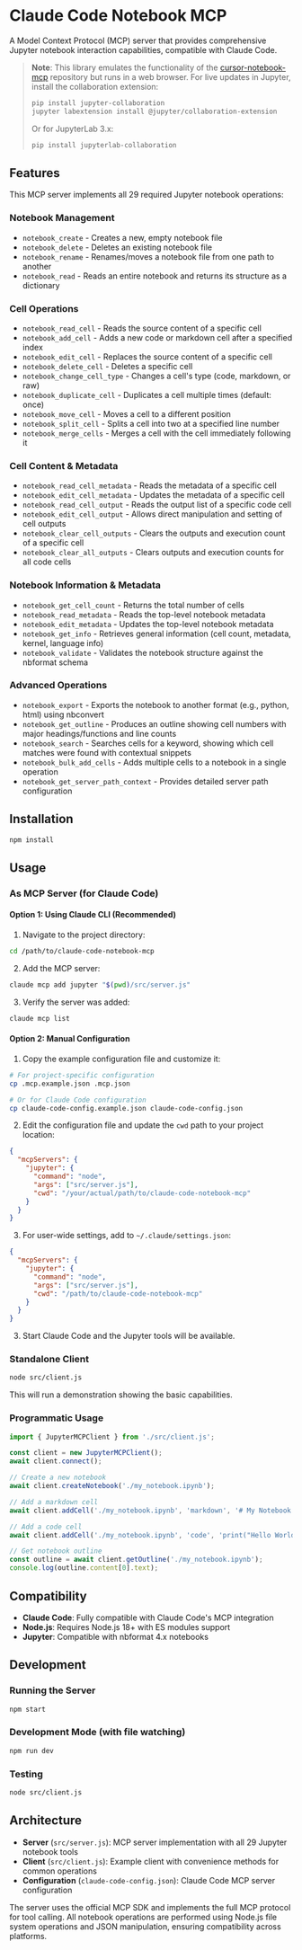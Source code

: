 # Claude Code Notebook MCP

A Model Context Protocol (MCP) server that provides comprehensive Jupyter notebook interaction capabilities, compatible with Claude Code.

> **Note**: This library emulates the functionality of the [cursor-notebook-mcp](https://github.com/jbeno/cursor-notebook-mcp) repository but runs in a web browser. For live updates in Jupyter, install the collaboration extension:
> 
> ```bash
> pip install jupyter-collaboration
> jupyter labextension install @jupyter/collaboration-extension
> ```
> 
> Or for JupyterLab 3.x:
> ```bash
> pip install jupyterlab-collaboration
> ```

## Features

This MCP server implements all 29 required Jupyter notebook operations:

### Notebook Management
- `notebook_create` - Creates a new, empty notebook file
- `notebook_delete` - Deletes an existing notebook file  
- `notebook_rename` - Renames/moves a notebook file from one path to another
- `notebook_read` - Reads an entire notebook and returns its structure as a dictionary

### Cell Operations
- `notebook_read_cell` - Reads the source content of a specific cell
- `notebook_add_cell` - Adds a new code or markdown cell after a specified index
- `notebook_edit_cell` - Replaces the source content of a specific cell
- `notebook_delete_cell` - Deletes a specific cell
- `notebook_change_cell_type` - Changes a cell's type (code, markdown, or raw)
- `notebook_duplicate_cell` - Duplicates a cell multiple times (default: once)
- `notebook_move_cell` - Moves a cell to a different position
- `notebook_split_cell` - Splits a cell into two at a specified line number
- `notebook_merge_cells` - Merges a cell with the cell immediately following it

### Cell Content & Metadata
- `notebook_read_cell_metadata` - Reads the metadata of a specific cell
- `notebook_edit_cell_metadata` - Updates the metadata of a specific cell
- `notebook_read_cell_output` - Reads the output list of a specific code cell
- `notebook_edit_cell_output` - Allows direct manipulation and setting of cell outputs
- `notebook_clear_cell_outputs` - Clears the outputs and execution count of a specific cell
- `notebook_clear_all_outputs` - Clears outputs and execution counts for all code cells

### Notebook Information & Metadata
- `notebook_get_cell_count` - Returns the total number of cells
- `notebook_read_metadata` - Reads the top-level notebook metadata
- `notebook_edit_metadata` - Updates the top-level notebook metadata
- `notebook_get_info` - Retrieves general information (cell count, metadata, kernel, language info)
- `notebook_validate` - Validates the notebook structure against the nbformat schema

### Advanced Operations
- `notebook_export` - Exports the notebook to another format (e.g., python, html) using nbconvert
- `notebook_get_outline` - Produces an outline showing cell numbers with major headings/functions and line counts
- `notebook_search` - Searches cells for a keyword, showing which cell matches were found with contextual snippets
- `notebook_bulk_add_cells` - Adds multiple cells to a notebook in a single operation
- `notebook_get_server_path_context` - Provides detailed server path configuration

## Installation

```bash
npm install
```

## Usage

### As MCP Server (for Claude Code)

#### Option 1: Using Claude CLI (Recommended)

1. Navigate to the project directory:
```bash
cd /path/to/claude-code-notebook-mcp
```

2. Add the MCP server:
```bash
claude mcp add jupyter "$(pwd)/src/server.js"
```

3. Verify the server was added:
```bash
claude mcp list
```

#### Option 2: Manual Configuration

1. Copy the example configuration file and customize it:
```bash
# For project-specific configuration
cp .mcp.example.json .mcp.json

# Or for Claude Code configuration
cp claude-code-config.example.json claude-code-config.json
```

2. Edit the configuration file and update the `cwd` path to your project location:
```json
{
  "mcpServers": {
    "jupyter": {
      "command": "node",
      "args": ["src/server.js"],
      "cwd": "/your/actual/path/to/claude-code-notebook-mcp"
    }
  }
}
```

3. For user-wide settings, add to `~/.claude/settings.json`:
```json
{
  "mcpServers": {
    "jupyter": {
      "command": "node",
      "args": ["src/server.js"],
      "cwd": "/path/to/claude-code-notebook-mcp"
    }
  }
}
```

3. Start Claude Code and the Jupyter tools will be available.

### Standalone Client

```bash
node src/client.js
```

This will run a demonstration showing the basic capabilities.

### Programmatic Usage

```javascript
import { JupyterMCPClient } from './src/client.js';

const client = new JupyterMCPClient();
await client.connect();

// Create a new notebook
await client.createNotebook('./my_notebook.ipynb');

// Add a markdown cell
await client.addCell('./my_notebook.ipynb', 'markdown', '# My Notebook', -1);

// Add a code cell
await client.addCell('./my_notebook.ipynb', 'code', 'print("Hello World")', 0);

// Get notebook outline
const outline = await client.getOutline('./my_notebook.ipynb');
console.log(outline.content[0].text);
```

## Compatibility

- **Claude Code**: Fully compatible with Claude Code's MCP integration
- **Node.js**: Requires Node.js 18+ with ES modules support
- **Jupyter**: Compatible with nbformat 4.x notebooks

## Development

### Running the Server
```bash
npm start
```

### Development Mode (with file watching)
```bash
npm run dev
```

### Testing
```bash
node src/client.js
```

## Architecture

- **Server** (`src/server.js`): MCP server implementation with all 29 Jupyter notebook tools
- **Client** (`src/client.js`): Example client with convenience methods for common operations
- **Configuration** (`claude-code-config.json`): Claude Code MCP server configuration

The server uses the official MCP SDK and implements the full MCP protocol for tool calling. All notebook operations are performed using Node.js file system operations and JSON manipulation, ensuring compatibility across platforms.